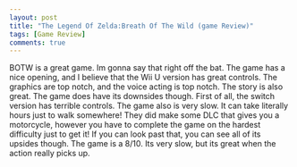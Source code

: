 ```yaml
---
layout: post
title: "The Legend Of Zelda:Breath Of The Wild (game Review)"
tags: [Game Review]
comments: true
---
```


BOTW is a great game. Im gonna say that right off the bat. The game has a nice opening, and I believe that the Wii U version has great controls. The graphics are top notch, and the voice acting is top notch. The story is also great. The game does have its downsides though. First of all, the switch version has terrible controls. The game also is very slow. It can take literally hours just to walk somewhere! They did make some DLC that gives you a motorcycle, however you have to complete the game on the hardest difficulty just to get it! If you can look past that, you can see all of its upsides though. The game is a 8/10. Its very slow, but its great when the action really picks up.
